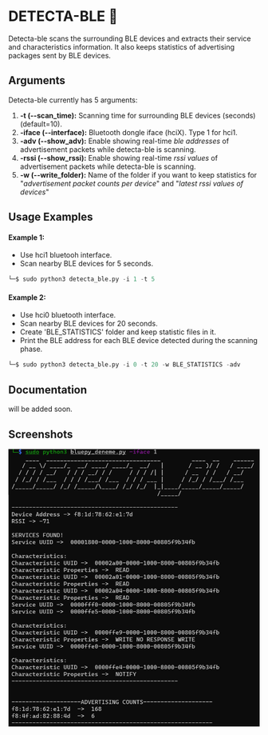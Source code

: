 

# DETECTA-BLE 🔎


Detecta-ble scans the surrounding BLE devices and extracts
their service and characteristics information.
It also keeps statistics of advertising packages
sent by BLE devices. 
## Arguments

Detecta-ble currently has 5 arguments:

1. **-t (--scan_time):** Scanning time for surrounding BLE devices (seconds) (default=10).
2. **-iface (--interface):** Bluetooth dongle iface (hciX). Type 1 for hci1.
3. **-adv (--show_adv):** Enable showing real-time *ble addresses* of advertisement packets while detecta-ble is scanning.
4. **-rssi (--show_rssi):** Enable showing real-time *rssi values* of advertisement packets while detecta-ble is scanning.
5. **-w (--write_folder):** Name of the folder if you want to keep statistics for "*advertisement packet counts per device*" and "*latest rssi values of devices*"

## Usage Examples


#### Example 1:
- Use hci1 bluetooh interface.
- Scan nearby BLE devices for 5 seconds.
```python
└─$ sudo python3 detecta_ble.py -i 1 -t 5
```

#### Example 2: 
- Use hci0 bluetooth interface.
- Scan nearby BLE devices for 20 seconds.
- Create 'BLE_STATISTICS' folder and keep statistic files in it.
- Print the BLE address for each BLE device detected during the scanning phase.
```python
└─$ sudo python3 detecta_ble.py -i 0 -t 20 -w BLE_STATISTICS -adv 
```

## Documentation

will be added soon.
  
  
## Screenshots

![Detectable screenshot](detectable.png)
